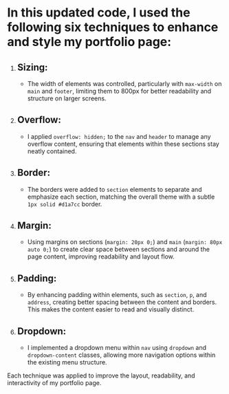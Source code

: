 # In this updated code, I used the following six techniques to enhance and style my portfolio page:

1. ## Sizing: 
   - The width of elements was controlled, particularly with `max-width` on `main` and `footer`, limiting them to 800px for better readability and structure on larger screens.
   
2. ## Overflow: 
   - I applied `overflow: hidden;` to the `nav` and `header` to manage any overflow content, ensuring that elements within these sections stay neatly contained.

3. ## Border: 
   - The borders were added to `section` elements to separate and emphasize each section, matching the overall theme with a subtle `1px solid #d1a7cc` border.

4. ## Margin: 
   - Using margins on sections (`margin: 20px 0;`) and `main` (`margin: 80px auto 0;`) to create clear space between sections and around the page content, improving readability and layout flow.

5. ## Padding: 
   - By enhancing padding within elements, such as `section`, `p`, and `address`, creating better spacing between the content and borders. This makes the content easier to read and visually distinct.

6. ## Dropdown:
   - I implemented a dropdown menu within `nav` using `dropdown` and `dropdown-content` classes, allowing more navigation options within the existing menu structure.

Each technique was applied to improve the layout, readability, and interactivity of my portfolio page. 